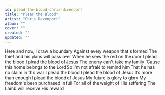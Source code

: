 ```yaml
---
id: plead-the-blood-chris-davenport
title: "Plead the Blood"
artist: "Chris Davenport"
album: ""
cover: ""
created: ""
updated: ""
---
```


Here and now, I draw a boundary
Against every weapon that's formed
The thief and his plans will pass over
When he sees the red on the door
I plead the blood
I plead the blood of Jesus
The enemy can't take my family
'Cause this home belongs to the Lord
So I'm not afraid to remind him
That he has no claim in this war
I plead the blood
I plead the blood of Jesus
It’s more than enough
I plead the blood of Jesus
My future is glory to glory
My freedom's been purchased in full
For all of the wеight of His suffering
The Lamb will recеive His reward